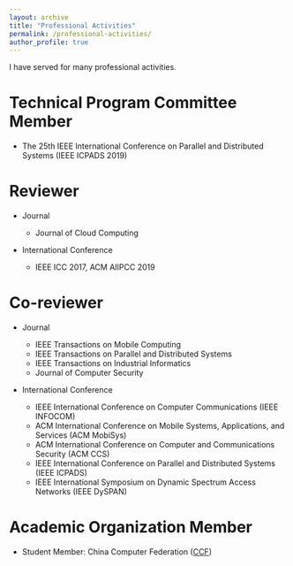 ```yaml
---
layout: archive
title: "Professional Activities"
permalink: /professional-activities/
author_profile: true
---
```

I have served for many professional activities.

Technical Program Committee Member
======
* The 25th IEEE International Conference on Parallel and Distributed Systems (IEEE ICPADS 2019)

Reviewer
======
* Journal
  * Journal of Cloud Computing

* International Conference
  * IEEE ICC 2017, ACM AIIPCC 2019

Co-reviewer
======
* Journal
  * IEEE Transactions on Mobile Computing
  * IEEE Transactions on Parallel and Distributed Systems
  * IEEE Transactions on Industrial Informatics
  * Journal of Computer Security

* International Conference
  * IEEE International Conference on Computer Communications (IEEE INFOCOM)
  * ACM International Conference on Mobile Systems, Applications, and Services (ACM MobiSys)
  * ACM International Conference on Computer and Communications Security (ACM CCS)
  * IEEE International Conference on Parallel and Distributed Systems (IEEE ICPADS)
  * IEEE International Symposium on Dynamic Spectrum Access Networks (IEEE DySPAN)

Academic Organization Member
======
* Student Member: China Computer Federation ([CCF](https://www.ccf.org.cn/))
  
